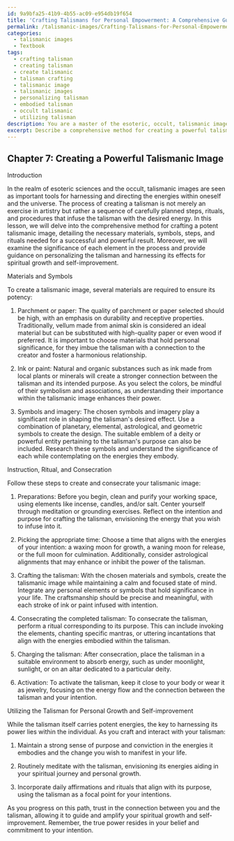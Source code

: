 ```yaml
---
id: 9a9bfa25-41b9-4b55-ac09-e954db19f654
title: 'Crafting Talismans for Personal Empowerment: A Comprehensive Guide'
permalink: /talismanic-images/Crafting-Talismans-for-Personal-Empowerment-A-Comprehensive-Guide/
categories:
  - talismanic images
  - Textbook
tags:
  - crafting talisman
  - creating talisman
  - create talismanic
  - talisman crafting
  - talismanic image
  - talismanic images
  - personalizing talisman
  - embodied talisman
  - occult talismanic
  - utilizing talisman
description: You are a master of the esoteric, occult, talismanic images and education, you have written many textbooks on the subject in ways that provide students with rich and deep understanding of the subject. You are being asked to write textbook-like sections on a topic and you do it with full context, explainability, and reliability in accuracy to the true facts of the topic at hand, in a textbook style that a student would easily be able to learn from, in a rich, engaging, and contextual way. Always include relevant context (such as formulas and history), related concepts, and in a way that someone can gain deep insights from.
excerpt: Describe a comprehensive method for creating a powerful talismanic image in the context of a grimoire lesson, detailing the necessary materials, symbols, specific steps, and appropriate rituals to perform when consecrating the image. Also, explain the significance of each element in the process and provide insights on how the student can personalize the talisman and utilize its effects for their own spiritual journey and self-improvement.
---
```

## Chapter 7: Creating a Powerful Talismanic Image

Introduction

In the realm of esoteric sciences and the occult, talismanic images are seen as important tools for harnessing and directing the energies within oneself and the universe. The process of creating a talisman is not merely an exercise in artistry but rather a sequence of carefully planned steps, rituals, and procedures that infuse the talisman with the desired energy. In this lesson, we will delve into the comprehensive method for crafting a potent talismanic image, detailing the necessary materials, symbols, steps, and rituals needed for a successful and powerful result. Moreover, we will examine the significance of each element in the process and provide guidance on personalizing the talisman and harnessing its effects for spiritual growth and self-improvement.

Materials and Symbols

To create a talismanic image, several materials are required to ensure its potency:

1. Parchment or paper: The quality of parchment or paper selected should be high, with an emphasis on durability and receptive properties. Traditionally, vellum made from animal skin is considered an ideal material but can be substituted with high-quality paper or even wood if preferred. It is important to choose materials that hold personal significance, for they imbue the talisman with a connection to the creator and foster a harmonious relationship.

2. Ink or paint: Natural and organic substances such as ink made from local plants or minerals will create a stronger connection between the talisman and its intended purpose. As you select the colors, be mindful of their symbolism and associations, as understanding their importance within the talismanic image enhances their power.

3. Symbols and imagery: The chosen symbols and imagery play a significant role in shaping the talisman's desired effect. Use a combination of planetary, elemental, astrological, and geometric symbols to create the design. The suitable emblem of a deity or powerful entity pertaining to the talisman's purpose can also be included. Research these symbols and understand the significance of each while contemplating on the energies they embody.

Instruction, Ritual, and Consecration

Follow these steps to create and consecrate your talismanic image:

1. Preparations: Before you begin, clean and purify your working space, using elements like incense, candles, and/or salt. Center yourself through meditation or grounding exercises. Reflect on the intention and purpose for crafting the talisman, envisioning the energy that you wish to infuse into it.

2. Picking the appropriate time: Choose a time that aligns with the energies of your intention: a waxing moon for growth, a waning moon for release, or the full moon for culmination. Additionally, consider astrological alignments that may enhance or inhibit the power of the talisman.

3. Crafting the talisman: With the chosen materials and symbols, create the talismanic image while maintaining a calm and focused state of mind. Integrate any personal elements or symbols that hold significance in your life. The craftsmanship should be precise and meaningful, with each stroke of ink or paint infused with intention.

4. Consecrating the completed talisman: To consecrate the talisman, perform a ritual corresponding to its purpose. This can include invoking the elements, chanting specific mantras, or uttering incantations that align with the energies embodied within the talisman.

5. Charging the talisman: After consecration, place the talisman in a suitable environment to absorb energy, such as under moonlight, sunlight, or on an altar dedicated to a particular deity.

6. Activation: To activate the talisman, keep it close to your body or wear it as jewelry, focusing on the energy flow and the connection between the talisman and your intention.

Utilizing the Talisman for Personal Growth and Self-improvement

While the talisman itself carries potent energies, the key to harnessing its power lies within the individual. As you craft and interact with your talisman:

1. Maintain a strong sense of purpose and conviction in the energies it embodies and the change you wish to manifest in your life.

2. Routinely meditate with the talisman, envisioning its energies aiding in your spiritual journey and personal growth.

3. Incorporate daily affirmations and rituals that align with its purpose, using the talisman as a focal point for your intentions.

As you progress on this path, trust in the connection between you and the talisman, allowing it to guide and amplify your spiritual growth and self-improvement. Remember, the true power resides in your belief and commitment to your intention.
